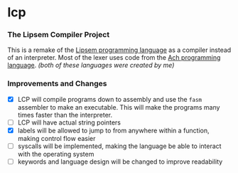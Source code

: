 # lcp
### The Lipsem Compiler Project

This is a remake of the [Lipsem programming language](https://github.com/Mespyr/lipsem) as a compiler instead of an interpreter.
Most of the lexer uses code from the [Ach programming language](https://github.com/Mespyr/ach).
*(both of these languages were created by me)*

### Improvements and Changes

- [x] LCP will compile programs down to assembly and use the `fasm` assembler to make an executable. This will make the programs many times faster than the interpreter.
- [ ] LCP will have actual string pointers
- [x] labels will be allowed to jump to from anywhere within a function, making control flow easier
- [ ] syscalls will be implemented, making the language be able to interact with the operating system
- [ ] keywords and language design will be changed to improve readability
